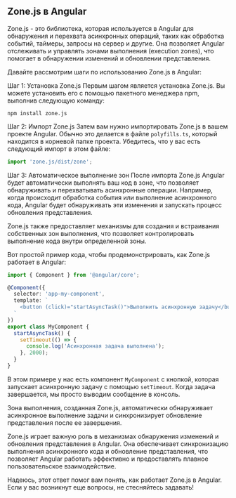 ## Zone.js в Angular

Zone.js - это библиотека, которая используется в Angular для обнаружения и перехвата асинхронных операций, таких как обработка событий, таймеры, запросы на сервер и другие. Она позволяет Angular отслеживать и управлять зонами выполнения (execution zones), что помогает в обнаружении изменений и обновлении представления.

Давайте рассмотрим шаги по использованию Zone.js в Angular:

Шаг 1: Установка Zone.js
Первым шагом является установка Zone.js. Вы можете установить его с помощью пакетного менеджера npm, выполнив следующую команду:

```
npm install zone.js
```

Шаг 2: Импорт Zone.js
Затем вам нужно импортировать Zone.js в вашем проекте Angular. Обычно это делается в файле `polyfills.ts`, который находится в корневой папке проекта. Убедитесь, что у вас есть следующий импорт в этом файле:

```typescript
import 'zone.js/dist/zone';
```

Шаг 3: Автоматическое выполнение зон
После импорта Zone.js Angular будет автоматически выполнять ваш код в зоне, что позволяет обнаруживать и перехватывать асинхронные операции. Например, когда происходит обработка события или выполнение асинхронного кода, Angular будет обнаруживать эти изменения и запускать процесс обновления представления.

Zone.js также предоставляет механизмы для создания и встраивания собственных зон выполнения, что позволяет контролировать выполнение кода внутри определенной зоны.

Вот простой пример кода, чтобы продемонстрировать, как Zone.js работает в Angular:

```typescript
import { Component } from '@angular/core';

@Component({
  selector: 'app-my-component',
  template: `
    <button (click)="startAsyncTask()">Выполнить асинхронную задачу</button>
  `
})
export class MyComponent {
  startAsyncTask() {
    setTimeout(() => {
      console.log('Асинхронная задача выполнена');
    }, 2000);
  }
}
```

В этом примере у нас есть компонент `MyComponent` с кнопкой, которая запускает асинхронную задачу с помощью `setTimeout`. Когда задача завершается, мы просто выводим сообщение в консоль.

Зона выполнения, созданная Zone.js, автоматически обнаруживает асинхронное выполнение задачи и синхронизирует обновление представления после ее завершения.

Zone.js играет важную роль в механизмах обнаружения изменений и обновления представления в Angular. Она обеспечивает синхронизацию выполнения асинхронного кода и обновление представления, что позволяет Angular работать эффективно и предоставлять плавное пользовательское взаимодействие.

Надеюсь, этот ответ помог вам понять, как работает Zone.js в Angular. Если у вас возникнут еще вопросы, не стесняйтесь задавать!